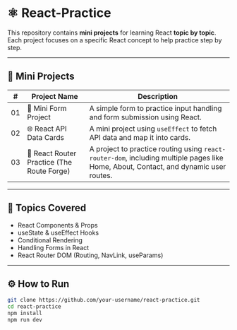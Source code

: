# ⚛️ React-Practice

This repository contains **mini projects** for learning React **topic by topic**.  
Each project focuses on a specific React concept to help practice step by step.  

---

## 🧩 Mini Projects

| # | Project Name | Description |
|---|--------------|-------------|
| 01 | 🧾 Mini Form Project | A simple form to practice input handling and form submission using React. |
| 02 | 🌐 React API Data Cards | A mini project using `useEffect` to fetch API data and map it into cards. |
| 03 | 🧭 React Router Practice (The Route Forge) | A project to practice routing using `react-router-dom`, including multiple pages like Home, About, Contact, and dynamic user routes. |

---

## 🚀 Topics Covered
- React Components & Props  
- useState & useEffect Hooks  
- Conditional Rendering  
- Handling Forms in React  
- React Router DOM (Routing, NavLink, useParams)  

---

## ⚙️ How to Run
```bash
git clone https://github.com/your-username/react-practice.git
cd react-practice
npm install
npm run dev
